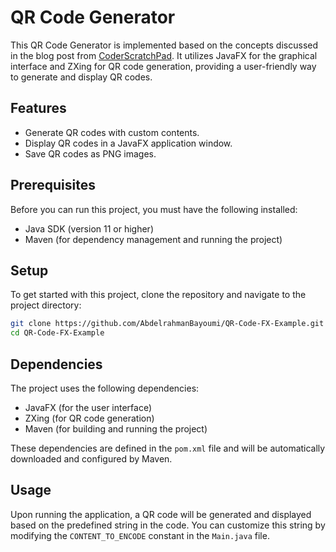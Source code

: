 # QR Code Generator
This QR Code Generator is implemented based on the concepts discussed in the blog post from [CoderScratchPad](https://coderscratchpad.com/javafx-qr-code-generation/). It utilizes JavaFX for the graphical interface and ZXing for QR code generation, providing a user-friendly way to generate and display QR codes.

## Features

- Generate QR codes with custom contents.
- Display QR codes in a JavaFX application window.
- Save QR codes as PNG images.

## Prerequisites

Before you can run this project, you must have the following installed:
- Java SDK (version 11 or higher)
- Maven (for dependency management and running the project)

## Setup

To get started with this project, clone the repository and navigate to the project directory:

```bash
git clone https://github.com/AbdelrahmanBayoumi/QR-Code-FX-Example.git
cd QR-Code-FX-Example
```

## Dependencies

The project uses the following dependencies:
- JavaFX (for the user interface)
- ZXing (for QR code generation)
- Maven (for building and running the project)

These dependencies are defined in the `pom.xml` file and will be automatically downloaded and configured by Maven.

## Usage

Upon running the application, a QR code will be generated and displayed based on the predefined string in the code. You can customize this string by modifying the `CONTENT_TO_ENCODE` constant in the `Main.java` file.
